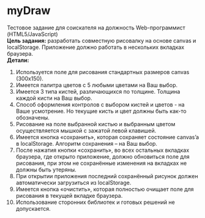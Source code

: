 # myDraw
Тестовое задание для соискателя на должность Web-программист (HTML5/JavaScript)  
__Цель задания:__ разработать совместную рисовалку на основе canvas и localStorage. Приложение должно работать в нескольких вкладках браузера.  
__Детали:__
  1.	Используется поле для рисования стандартных размеров canvas (300x150).
  2.	Имеется палитра цветов с 5 любыми цветами на Ваш выбор.
  3.	Имеется 3 типа кистей, различающихся по толщине. Толщина каждой кисти на Ваш выбор.
  4.	Способ оформления контролов с выбором кистей и цветов - на Ваше усмотрение. Но текущие кисть и цвет должны быть как-то обозначены.
  5.	Рисование на поле выбранной кистью и выбранным цветом осуществляется мышкой с зажатой левой клавишей.
  6.	Имеется кнопка «сохранить», которая сохраняет состояние canvas’a в localStorage. Алгоритм сохранения – на Ваш выбор.
  7.	После нажатия кнопки «сохранить», во всех остальных вкладках браузера, где открыто приложение, должно обновиться поле для рисования, при этом не сохранённые изменения на вкладках не должны быть утеряны.
  8.	При открытии приложения последний сохранённый рисунок должен автоматически загрузиться из localStorage.
  9.	Имеется кнопка «очистить», которая полностью очищает поле для рисования в текущей вкладке браузера.
  10.	Использование сторонних библиотек и готовых решений не допускается.

